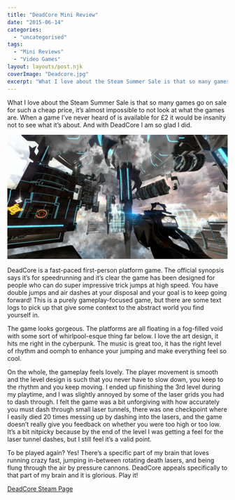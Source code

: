 ```yaml
---
title: "DeadCore Mini Review"
date: "2015-06-14"
categories: 
  - "uncategorised"
tags: 
  - "Mini Reviews"
  - "Video Games"
layout: layouts/post.njk
coverImage: "Deadcore.jpg"
excerpt: "What I love about the Steam Summer Sale is that so many games go on sale for such a cheap price, it’s almost impossible to not look at what the games are. When a game I’ve never heard of is available for £2 it would be insanity not to see what it’s about. And with DeadCore I am so glad I did."
---
```

What I love about the Steam Summer Sale is that so many games go on sale for such a cheap price, it’s almost impossible to not look at what the games are. When a game I’ve never heard of is available for £2 it would be insanity not to see what it’s about. And with DeadCore I am so glad I did.

![DeadCore](images/Deadcore.jpg "DeadCore")

DeadCore is a fast-paced first-person platform game. The official synopsis says it’s for speedrunning and it’s clear the game has been designed for people who can do super impressive trick jumps at high speed. You have double jumps and air dashes at your disposal and your goal is to keep going forward! This is a purely gameplay-focused game, but there are some text logs to pick up that give some context to the abstract world you find yourself in.

The game looks gorgeous. The platforms are all floating in a fog-filled void with some sort of whirlpool-esque thing far below. I love the art design, it hits me right in the cyberpunk. The music is great too, it has the right level of rhythm and oomph to enhance your jumping and make everything feel so cool.

On the whole, the gameplay feels lovely. The player movement is smooth and the level design is such that you never have to slow down, you keep to the rhythm and you keep moving. I ended up finishing the 3rd level during my playtime, and I was slightly annoyed by some of the laser grids you had to dash through. I felt the game was a bit unforgiving with how accurately you must dash through small laser tunnels, there was one checkpoint where I easily died 20 times messing up by dashing into the lasers, and the game doesn’t really give you feedback on whether you were too high or too low. It’s a bit nitpicky because by the end of the level I was getting a feel for the laser tunnel dashes, but I still feel it’s a valid point.

To be played again? Yes! There’s a specific part of my brain that loves running crazy fast, jumping in-between rotating death lasers, and being flung through the air by pressure cannons. DeadCore appeals specifically to that part of my brain and it is glorious. Play it!

[DeadCore Steam Page](http://store.steampowered.com/app/284460/DeadCore/)
